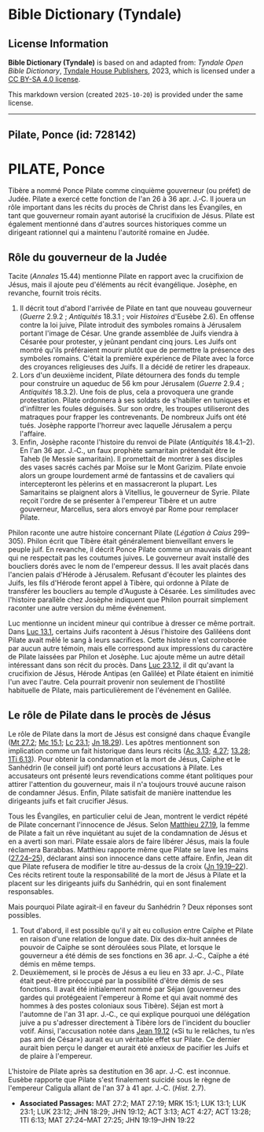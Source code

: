 # Bible Dictionary (Tyndale)

## License Information

**Bible Dictionary (Tyndale)** is based on and adapted from: _Tyndale Open Bible Dictionary_, [Tyndale House Publishers](https://tyndaleopenresources.com/), 2023, which is licensed under a [CC BY-SA 4.0 license](https://creativecommons.org/licenses/by-sa/4.0/legalcode.en).

This markdown version (created `2025-10-20`) is provided under the same license.



--------------------------------

## Pilate, Ponce (id: 728142)

PILATE, Ponce
=============

Tibère a nommé Ponce Pilate comme cinquième gouverneur (ou préfet) de Judée. Pilate a exercé cette fonction de l'an 26 à 36 apr. J.‑C. Il jouera un rôle important dans les récits du procès de Christ dans les Évangiles, en tant que gouverneur romain ayant autorisé la crucifixion de Jésus. Pilate est également mentionné dans d'autres sources historiques comme un dirigeant rationnel qui a maintenu l'autorité romaine en Judée.

Rôle du gouverneur de la Judée
------------------------------

Tacite (*Annales* 15\.44\) mentionne Pilate en rapport avec la crucifixion de Jésus, mais il ajoute peu d'éléments au récit évangélique. Josèphe, en revanche, fournit trois récits.

1. Il décrit tout d'abord l'arrivée de Pilate en tant que nouveau gouverneur (*Guerre* 2\.9\.2 ; *Antiquités* 18\.3\.1 ; voir *Histoires* d'Eusèbe 2\.6\). En offense contre la loi juive, Pilate introduit des symboles romains à Jérusalem portant l'image de César. Une grande assemblée de Juifs viendra à Césarée pour protester, y jeûnant pendant cinq jours. Les Juifs ont montré qu'ils préféraient mourir plutôt que de permettre la présence des symboles romains. C'était la première expérience de Pilate avec la force des croyances religieuses des Juifs. Il a décidé de retirer les drapeaux.
2. Lors d'un deuxième incident, Pilate détournera des fonds du temple pour construire un aqueduc de 56 km pour Jérusalem (*Guerre* 2\.9\.4 ; *Antiquités* 18\.3\.2\). Une fois de plus, cela a provoquera une grande protestation. Pilate ordonnera à ses soldats de s'habiller en tuniques et d'infiltrer les foules déguisés. Sur son ordre, les troupes utiliseront des matraques pour frapper les contrevenants. De nombreux Juifs ont été tués. Josèphe rapporte l'horreur avec laquelle Jérusalem a perçu l'affaire.
3. Enfin, Josèphe raconte l'histoire du renvoi de Pilate (*Antiquités* 18\.4\.1–2\). En l'an 36 apr. J.‑C., un faux prophète samaritain prétendait être le Taheb (le Messie samaritain). Il promettait de montrer à ses disciples des vases sacrés cachés par Moïse sur le Mont Garizim. Pilate envoie alors un groupe lourdement armé de fantassins et de cavaliers qui intercepteront les pèlerins et en massacreront la plupart. Les Samaritains se plaignent alors à Vitellius, le gouverneur de Syrie. Pilate reçoit l'ordre de se présenter à l'empereur Tibère et un autre gouverneur, Marcellus, sera alors envoyé par Rome pour remplacer Pilate.

Philon raconte une autre histoire concernant Pilate (*Légation à Caius* 299–305\). Philon écrit que Tibère était généralement bienveillant envers le peuple juif. En revanche, il décrit Ponce Pilate comme un mauvais dirigeant qui ne respectait pas les coutumes juives. Le gouverneur avait installé des boucliers dorés avec le nom de l'empereur dessus. Il les avait placés dans l'ancien palais d'Hérode à Jérusalem. Refusant d'écouter les plaintes des Juifs, les fils d'Hérode feront appel à Tibère, qui ordonne à Pilate de transférer les boucliers au temple d'Auguste à Césarée. Les similitudes avec l'histoire parallèle chez Josèphe indiquent que Philon pourrait simplement raconter une autre version du même événement.

Luc mentionne un incident mineur qui contribue à dresser ce même portrait. Dans [Luc 13\.1](https://ref.ly/Luke13:1), certains Juifs racontent à Jésus l'histoire des Galiléens dont Pilate avait mêlé le sang à leurs sacrifices. Cette histoire n'est corroborée par aucun autre témoin, mais elle correspond aux impressions du caractère de Pilate laissées par Philon et Josèphe. Luc ajoute même un autre détail intéressant dans son récit du procès. Dans [Luc 23\.12](https://ref.ly/Luke23:12), il dit qu'avant la crucifixion de Jésus, Hérode Antipas (en Galilée) et Pilate étaient en inimitié l'un avec l'autre. Cela pourrait provenir non seulement de l'hostilité habituelle de Pilate, mais particulièrement de l'événement en Galilée.

Le rôle de Pilate dans le procès de Jésus
-----------------------------------------

Le rôle de Pilate dans la mort de Jésus est consigné dans chaque Évangile ([Mt 27\.2](https://ref.ly/Matt27:2); [Mc 15\.1](https://ref.ly/Mark15:1); [Lc 23\.1](https://ref.ly/Luke23:1); [Jn 18\.29](https://ref.ly/John18:29)). Les apôtres mentionnent son implication comme un fait historique dans leurs récits ([Ac 3\.13](https://ref.ly/Acts3:13); [4\.27](https://ref.ly/Acts4:27); [13\.28](https://ref.ly/Acts13:28); [1Ti 6\.13](https://ref.ly/1Tim6:13)). Pour obtenir la condamnation et la mort de Jésus, Caïphe et le Sanhédrin (le conseil juif) ont porté leurs accusations à Pilate. Les accusateurs ont présenté leurs revendications comme étant politiques pour attirer l'attention du gouverneur, mais il n'a toujours trouvé aucune raison de condamner Jésus. Enfin, Pilate satisfait de manière inattendue les dirigeants juifs et fait crucifier Jésus.

Tous les Évangiles, en particulier celui de Jean, montrent le verdict répété de Pilate concernant l'innocence de Jésus. Selon [Matthieu 27\.19](https://ref.ly/Matt27:19), la femme de Pilate a fait un rêve inquiétant au sujet de la condamnation de Jésus et en a averti son mari. Pilate essaie alors de faire libérer Jésus, mais la foule réclamera Barabbas. Matthieu rapporte même que Pilate se lave les mains ([27\.24–25](https://ref.ly/Matt27:24-Matt27:25)), déclarant ainsi son innocence dans cette affaire. Enfin, Jean dit que Pilate refusera de modifier le titre au\-dessus de la croix ([Jn 19\.19–22](https://ref.ly/John19:19-John19:22)). Ces récits retirent toute la responsabilité de la mort de Jésus à Pilate et la placent sur les dirigeants juifs du Sanhédrin, qui en sont finalement responsables.

Mais pourquoi Pilate agirait\-il en faveur du Sanhédrin ? Deux réponses sont possibles.

1. Tout d'abord, il est possible qu'il y ait eu collusion entre Caïphe et Pilate en raison d'une relation de longue date. Dix des dix\-huit années de pouvoir de Caïphe se sont déroulées sous Pilate, et lorsque le gouverneur a été démis de ses fonctions en 36 apr. J.‑C., Caïphe a été démis en même temps.
2. Deuxièmement, si le procès de Jésus a eu lieu en 33 apr. J.‑C., Pilate était peut\-être préoccupé par la possibilité d'être démis de ses fonctions. Il avait été initialement nommé par Séjan (gouverneur des gardes qui protégeaient l'empereur à Rome et qui avait nommé des hommes à des postes coloniaux sous Tibère). Séjan est mort à l'automne de l'an 31 apr. J.‑C., ce qui explique pourquoi une délégation juive a pu s'adresser directement à Tibère lors de l'incident du bouclier votif. Ainsi, l'accusation notée dans [Jean 19\.12](https://ref.ly/John19:12) («Si tu le relâches, tu n’es pas ami de César») aurait eu un véritable effet sur Pilate. Ce dernier aurait bien perçu le danger et aurait été anxieux de pacifier les Juifs et de plaire à l'empereur.

L'histoire de Pilate après sa destitution en 36 apr. J.‑C. est inconnue. Eusèbe rapporte que Pilate s'est finalement suicidé sous le règne de l'empereur Caligula allant de l'an 37 à 41 apr. J.‑C. (*Hist.* 2\.7\).

* **Associated Passages:** MAT 27:2; MAT 27:19; MRK 15:1; LUK 13:1; LUK 23:1; LUK 23:12; JHN 18:29; JHN 19:12; ACT 3:13; ACT 4:27; ACT 13:28; 1TI 6:13; MAT 27:24–MAT 27:25; JHN 19:19–JHN 19:22

